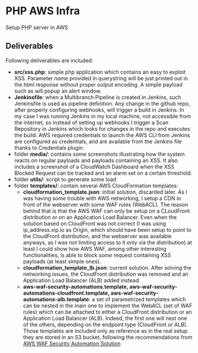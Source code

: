 # PHP AWS Infra
Setup PHP server in AWS

## Deliverables

Following deliverables are included:
* **src/xss.php**: simple php application which contains an easy to exploit XSS. Parameter _name_ provided in querystring will be just printed out in the html response without proper output encoding. A simple payload such as <script>alert('Got you!!')</script> will popup an alert window. 
* **Jenkinsfile**: when a Multibranch Pipeline is created in Jenkins, such Jenkinsfile is used as pipeline definition. Any change in the github repo, after properly configuring webhooks, will trigger a build in Jenkins. In my case I was running Jenkins in my local machine, not accessible from the internet, so instead of setting up webhooks I trigger a Scan Repository in Jenkins which looks for changes in the repo and executes the build. AWS required credentials to launch the AWS CLI from Jenkins are configured as credentials, and are available from the Jenkins file thanks to Credentials plugin. 
* folder **media/**: contains some screenshots illustrating how the system reacts on regular payloads and payloads containing an XSS. It also includes a screenshot of a CloudWatch Dashboard when the XSS Blocked Request can be tracked and an alarm set on a certain threshold. 
* folder **utils/**: script to generate some load
* folder **templates/**: contain several AWS CloudFormation templates:
  * **cloudformation_template.json**: initial solution, discarded later. As I was having some trouble with AWS networking, I setup a CDN in front of the webserver with some WAF rules (WebACL). The reason behind that is that the AWS WAF can only be setup on a CLoudFront distribution or on an Application Load Balancer. Even when the solution based on CloudFront was not correct (I was using ip_address.xip.io as Origin, which should have been setup to point to the CloudFront distribution, and the webserver was available anyways, as I was not limiting access to it only via the distribution) at least I could show how AWS WAF, among other interesting functionalities, is able to block _some_ request containing XSS payloads (at least simple ones). 
  * **cloudformation_template_lb.json**: current solution. After solving the networking issues, the CloudFront distribution was removed and an Application Load Balancer (ALB) added instead. 
  * **aws-waf-security-automations.template, aws-waf-security-automations-cloudfront.template, aws-waf-security-automations-alb.template**: a set of parametrized templates which can be nested in the main one to implement the WebACL (set of WAF rules) which can be attached to either a CloudFront distribution or an Application Load Balancer (ALB). Indeed, the first one will nest one of the others, depending on the endpoint type (CloudFront or ALB). Those templates are included only as reference as in the real setup they are stored in an S3 bucket, following the recommendations from [AWS WAF Security Automation Solution](https://aws.amazon.com/solutions/aws-waf-security-automations/)
